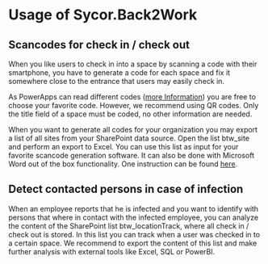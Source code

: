 # Usage of Sycor.Back2Work
## Scancodes for check in / check out
When you like users to check in into a space by scanning a code with their smartphone, you have to generate a code for each space and fix it somewhere close to the entrance that users may easily check in.

As PowerApps can read different codes ([more Information](https://docs.microsoft.com/en-us/powerapps/maker/canvas-apps/controls/control-new-barcode-scanner)) you are free to choose your favorite code. However, we recommend using QR codes. Only the title field of a space must be coded, no other information are needed.

When you want to generate all codes for your organization you may export a list of all sites from your SharePoint data source. Open the list btw_site and perform an export to Excel. You can use this list as input for your favorite scancode generation software. It can also be done with Microsoft Word out of the box functionality. One instruction can be found [here](https://support.office.com/en-us/article/add-barcodes-to-labels-495cf789-c9d9-4ea5-8eb9-7299170d4831).

## Detect contacted persons in case of infection
When an employee reports that he is infected and you want to identify with persons that where in contact with the infected employee, you can analyze the content of the SharePoint list btw_locationTrack, where all check in / check out is stored. In this list you can track when a user was checked in to a certain space. We recommend to export the content of this list and make further analysis with external tools like Excel, SQL or PowerBI.